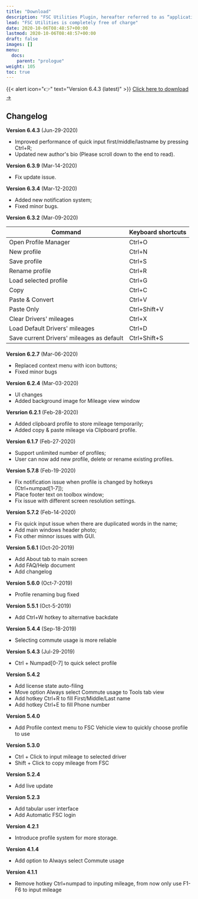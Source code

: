 ```yaml
---
title: "Download"
description: "FSC Utilities Plugin, hereafter referred to as “application“ or “FUP” for short, is an input assistance software used together with FSC Rater."
lead: "FSC Utilities is completely free of charge"
date: 2020-10-06T08:48:57+00:00
lastmod: 2020-10-06T08:48:57+00:00
draft: false
images: []
menu:
  docs:
    parent: "prologue"
weight: 105
toc: true
---
```


{{< alert icon="👉" text="Version 6.4.3 (latest)" >}}
[Click here to download →](https://getdoks.org/tutorial/introduction/)

## Changelog
**Version 6.4.3** (Jun-29-2020)
   - Improved performance of quick input first/middle/lastname by pressing Ctrl+R;
   - Updated new author's bio (Please scroll down to the end to read).

**Version 6.3.9** (Mar-14-2020)
   - Fix update issue.

**Version 6.3.4** (Mar-12-2020)
   - Added new notification system;
   - Fixed minor bugs.

**Version 6.3.2** (Mar-09-2020)

| Command | Keyboard shortcuts |
| ----------- | ----------- |
| Open Profile Manager | Ctrl+O |
| New profile | Ctrl+N |
| Save profile | Ctrl+S |
| Rename profile | Ctrl+R |
| Load selected profile | Ctrl+G |
| Copy | Ctrl+C |
| Paste & Convert | Ctrl+V |
| Paste Only | Ctrl+Shift+V |
| Clear Drivers' mileages | Ctrl+X |
| Load Default Drivers' mileages | Ctrl+D |
| Save current Drivers' mileages as default | Ctrl+Shift+S |
####
**Version 6.2.7** (Mar-06-2020)
   - Replaced context menu with icon buttons;
   - Fixed minor bugs

**Version 6.2.4** (Mar-03-2020)
   - UI changes
   - Added background image for Mileage view window

**Versrion 6.2.1** (Feb-28-2020)
   - Added clipboard profile to store mileage temporarily;
   - Added copy & paste mileage via Clipboard profile.

**Version 6.1.7** (Feb-27-2020)
   - Support unlimited number of profiles;
   - User can now add new profile, delete or rename existing profiles.

**Version 5.7.8** (Feb-19-2020)
   - Fix notification issue when profile is changed by hotkeys (Ctrl+numpad[1-7]);
   - Place footer text on toolbox window;
   - Fix issue with different screen resolution settings.

**Version 5.7.2** (Feb-14-2020)
   - Fix quick input issue when there are duplicated words in the name;
   - Add main windows header photo;
   - Fix other minnor issues with GUI.

**Version 5.6.1** (Oct-20-2019)
   - Add About tab to main screen
   - Add FAQ/Help document
   - Add changelog

**Version 5.6.0** (Oct-7-2019)
   - Profile renaming bug fixed

**Version 5.5.1** (Oct-5-2019)
   - Add Ctrl+W hotkey to alternative backdate

**Version 5.4.4** (Sep-18-2019)
   - Selecting commute usage is more reliable

**Version 5.4.3** (Jul-29-2019)
   - Ctrl + Numpad[0-7] to quick select profile

**Version 5.4.2**
   - Add license state auto-filing
   - Move option Always select Commute usage to Tools tab view
   - Add hotkey Ctrl+R to fill First/Middle/Last name
   - Add hotkey Ctrl+E to fill Phone number

**Version 5.4.0**
   - Add Profile context menu to FSC Vehicle view to quickly choose profile to use

**Version 5.3.0**
   - Ctrl + Click to input mileage to selected driver
   - Shift + Click to copy mileage from FSC

**Version 5.2.4**
   - Add live update

**Version 5.2.3**
   - Add tabular user interface
   - Add Automatic FSC login

**Version 4.2.1**
   - Introduce profile system for more storage.

**Version 4.1.4**
   - Add option to Always select Commute usage

**Version 4.1.1**
   - Remove hotkey Ctrl+numpad to inputing mileage, from now only use F1-F6 to input mileage

